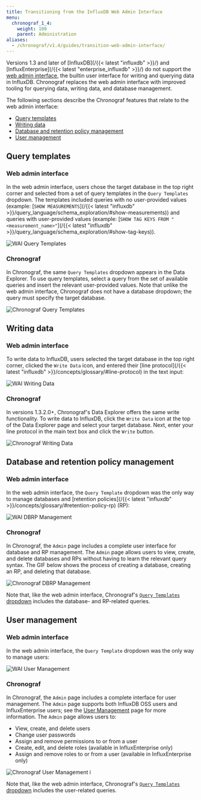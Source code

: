 ```yaml
---
title: Transitioning from the InfluxDB Web Admin Interface
menu:
  chronograf_1_4:
    weight: 100
    parent: Administration
aliases:
  - /chronograf/v1.4/guides/transition-web-admin-interface/
---
```


Versions 1.3 and later of [InfluxDB](/{{< latest "influxdb" >}}/) and [InfluxEnterprise](/{{< latest "enterprise_influxdb" >}}/) do not support the [web admin interface](/influxdb/v1.2/tools/web_admin/), the builtin user interface for writing and querying data in InfluxDB.
Chronograf replaces the web admin interface with improved tooling for querying data, writing data, and database management.

The following sections describe the Chronograf features that relate to the web admin interface:

* [Query templates](#query-templates)
* [Writing data](#writing-data)
* [Database and retention policy management](#database-and-retention-policy-management)
* [User management](#user-management)

## Query templates

### Web admin interface

In the web admin interface, users chose the target database in the top right corner and selected from a set of query templates in the `Query Templates` dropdown.
The templates included queries with no user-provided values (example: [`SHOW MEASUREMENTS`](/{{< latest "influxdb" >}}/query_language/schema_exploration/#show-measurements)) and queries with user-provided values (example: [`SHOW TAG KEYS FROM "<measurement_name>"`](/{{< latest "influxdb" >}}/query_language/schema_exploration/#show-tag-keys)).

![WAI Query Templates](/img/chronograf/v1.4/g-admin-webtemplates.png)

### Chronograf

In Chronograf, the same `Query Templates` dropdown appears in the Data Explorer.
To use query templates, select a query from the set of available queries and insert the relevant user-provided values.
Note that unlike the web admin interface, Chronograf does not have a database dropdown; the query must specify the target database.

![Chronograf Query Templates](/img/chronograf/v1.4/g-admin-chronotemplates.png)

## Writing data

### Web admin interface

To write data to InfluxDB, users selected the target database in the top right corner, clicked the `Write Data` icon, and entered their [line protocol](/{{< latest "influxdb" >}}/concepts/glossary/#line-protocol) in the text input:

![WAI Writing Data](/img/chronograf/v1.4/g-admin-write.png)

### Chronograf

In versions 1.3.2.0+, Chronograf's Data Explorer offers the same write functionality.
To write data to InfluxDB, click the `Write Data` icon at the top of the Data Explorer page and select your target database.
Next, enter your line protocol in the main text box and click the `Write` button.

![Chronograf Writing Data](/img/chronograf/v1.4/g-admin-chronowrite.png)

## Database and retention policy management

### Web admin interface

In the web admin interface, the `Query Template` dropdown was the only way to manage databases and [retention policies](/{{< latest "influxdb" >}}/concepts/glossary/#retention-policy-rp) (RP):

![WAI DBRP Management](/img/chronograf/v1.4/g-admin-webdbrp.png)

### Chronograf

In Chronograf, the `Admin` page includes a complete user interface for database and RP management.
The `Admin` page allows users to view, create, and delete databases and RPs without having to learn the relevant query syntax.
The GIF below shows the process of creating a database, creating an RP, and deleting that database.

![Chronograf DBRP Management](/img/chronograf/v1.4/g-admin-chronodbrp.gif)

Note that, like the web admin interface, Chronograf's [`Query Templates` dropdown](#chronograf) includes the database- and RP-related queries.

## User management

### Web admin interface

In the web admin interface, the `Query Template` dropdown was the only way to manage users:

![WAI User Management](/img/chronograf/v1.4/g-admin-webuser.png)

### Chronograf

In Chronograf, the `Admin` page includes a complete interface for user management.
The `Admin` page supports both InfluxDB OSS users and InfluxEnterprise users; see the [User Management](/chronograf/v1.4/administration/managing-influxdb-users/) page for more information.
The `Admin` page allows users to:

* View, create, and delete users
* Change user passwords
* Assign and remove permissions to or from a user
* Create, edit, and delete roles (available in InfluxEnterprise only)
* Assign and remove roles to or from a user (available in InfluxEnterprise only)

![Chronograf User Management i](/img/chronograf/v1.4/g-admin-chronousers1.png)

Note that, like the web admin interface, Chronograf's [`Query Templates` dropdown](#chronograf) includes the user-related queries.
